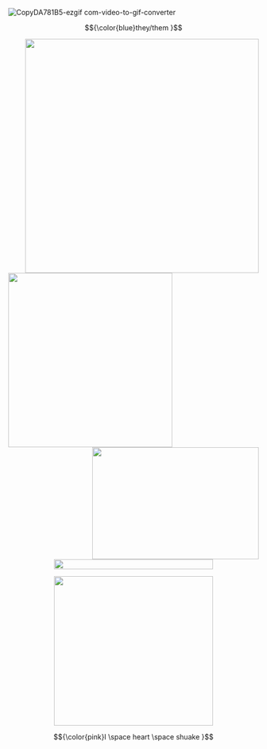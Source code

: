 ![CopyDA781B5-ezgif com-video-to-gif-converter](https://github.com/user-attachments/assets/3e72b685-6238-4b27-8626-3a2b95591234)




$${\color{blue}they/them }$$




<img align="right" width="470" height="470" src="https://i.imgur.com/DtE31ag.png">
<img align="left" width="330" height="350" src="https://i.imgur.com/qJMNBOb.png">
<img align="right" width="335" height="225" src="https://i.imgur.com/xs7vq8L.png">

#
<p align="center">
  <img width="320" height="20" src="https://64.media.tumblr.com/4ac08cc0c825c858ee16ceef955edd74/aef2bce9cec42e18-73/s400x600/8825b8513786fa800458ab8c9ec2af233b0d7dae.gifv">
  
<p align="center">
  <img width="320" height="300" src="https://media1.tenor.com/m/0hdA1Ri-zPIAAAAd/shuake-persona-5.gif">
  
</p>

$${\color{pink}I \space heart \space shuake }$$

#

